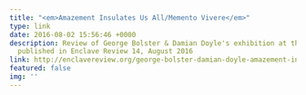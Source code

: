 ```yaml
---
title: "<em>Amazement Insulates Us All/Memento Vivere</em>"
type: link
date: 2016-08-02 15:56:46 +0000
description: Review of George Bolster & Damian Doyle's exhibition at the Lab, Dublin,
  published in Enclave Review 14, August 2016
link: http://enclavereview.org/george-bolster-damian-doyle-amazement-insulates-us-all-memento-vivere/
featured: false
img: ''
---
```

